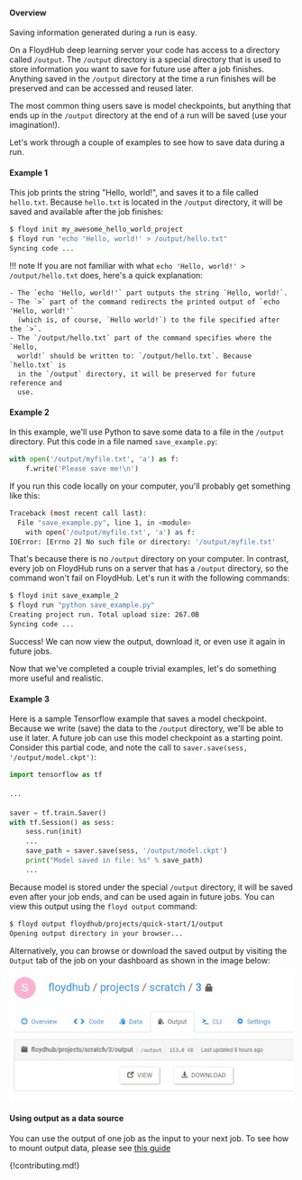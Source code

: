 #### Overview
Saving information generated during a run is easy.

On a FloydHub deep learning server your code has access to a directory called
`/output`. The `/output` directory is a special directory that is used to store
information you want to save for future use after a job finishes. Anything
saved in the `/output` directory at the time a run finishes will be preserved
and can be accessed and reused later.

The most common thing users save is model checkpoints, but anything that ends
up in the `/output` directory at the end of a run will be saved (use your
imagination!).

Let's work through a couple of examples to see how to save data during a run.

#### Example 1
This job prints the string "Hello, world!", and saves it to a file called
`hello.txt`. Because `hello.txt` is located in the `/output` directory, it will
be saved and available after the job finishes:

```bash
$ floyd init my_awesome_hello_world_project
$ floyd run "echo 'Hello, world!' > /output/hello.txt"
Syncing code ...
```

!!! note
    If you are not familiar with what
    `echo 'Hello, world!' > /output/hello.txt` does, here's a quick
    explanation:

    - The `echo 'Hello, world!'` part outputs the string `Hello, world!`.
    - The `>` part of the command redirects the printed output of `echo 'Hello, world!'`
      (which is, of course, `Hello world!`) to the file specified after the `>`.
    - The `/output/hello.txt` part of the command specifies where the `Hello,
      world!` should be written to: `/output/hello.txt`. Because `hello.txt` is
      in the `/output` directory, it will be preserved for future reference and
      use.

#### Example 2
In this example, we'll use Python to save some data to a file in the `/output`
directory. Put this code in a file named `save_example.py`:

```python
with open('/output/myfile.txt', 'a') as f:
    f.write('Please save me!\n')
```

If you run this code locally on your computer, you'll probably get something
like this:

```bash
Traceback (most recent call last):
  File "save_example.py", line 1, in <module>
    with open('/output/myfile.txt', 'a') as f:
IOError: [Errno 2] No such file or directory: '/output/myfile.txt'
```

That's because there is no `/output` directory on your computer. In contrast,
every job on FloydHub runs on a server that has a `/output` directory, so the
command won't fail on FloydHub. Let's run it with the following commands:

```bash
$ floyd init save_example_2
$ floyd run "python save_example.py"
Creating project run. Total upload size: 267.0B
Syncing code ...
```
Success! We can now view the output, download it, or even use it again in
future jobs.

Now that we've completed a couple trivial examples, let's do something more
useful and realistic.

#### Example 3
Here is a sample Tensorflow example that saves a model checkpoint. Because we
write (save) the data to the `/output` directory, we'll be able to use it
later. A future job can use this model checkpoint as a starting point.
Consider this partial code, and note the call to `saver.save(sess,
'/output/model.ckpt')`:

```python
import tensorflow as tf

...

saver = tf.train.Saver()
with tf.Session() as sess:
    sess.run(init)
    ...
    save_path = saver.save(sess, '/output/model.ckpt')
    print("Model saved in file: %s" % save_path)
    ...
```

Because model is stored under the special `/output` directory, it will be saved
even after your job ends, and can be used again in future jobs. You can view
this output using the `floyd output` command:

```bash
$ floyd output floydhub/projects/quick-start/1/output
Opening output directory in your browser...
```

Alternatively, you can browse or download the saved output by visiting the
`Output` tab of the job on your dashboard as shown in the image below:

![Job Output View](../../img/job_output_view.jpg)

#### Using output as a data source

You can use the output of one job as the input to your next job. To see how to
mount output data, please see [this guide](./mounting_data#mounting-the-output-of-another-job)

{!contributing.md!}
